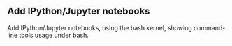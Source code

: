 
## Add IPython/Jupyter notebooks

Add IPython/Jupyter notebooks, using the bash kernel, showing command-line tools usage under bash.


